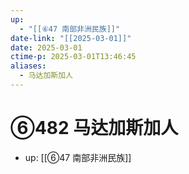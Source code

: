 ```yaml
---
up:
  - "[[⑥47 南部非洲民族]]"
date-link: "[[2025-03-01]]"
date: 2025-03-01
ctime-p: 2025-03-01T13:46:45
aliases:
  - 马达加斯加人
---
```


# ⑥482 马达加斯加人

- up: [[⑥47 南部非洲民族]]
